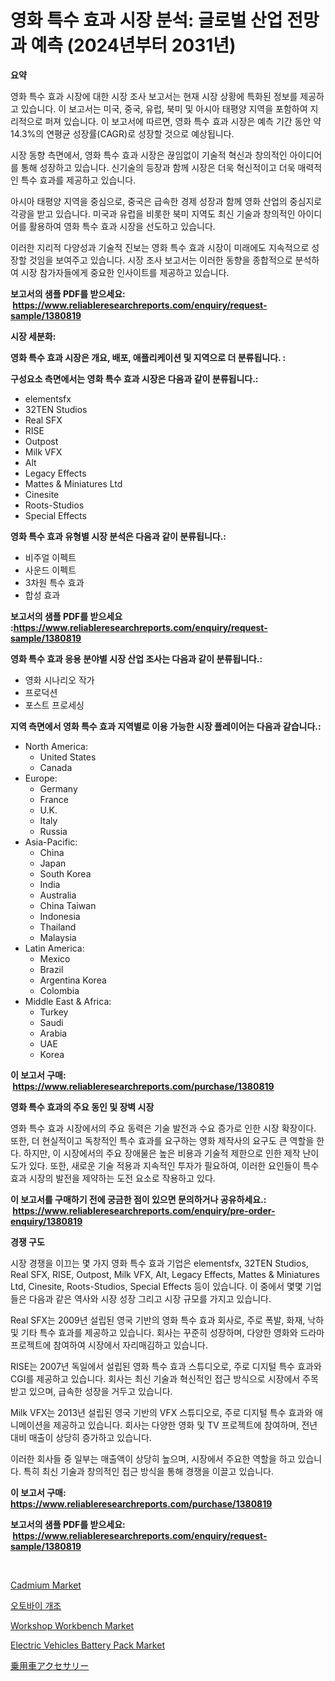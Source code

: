 <p><h1>영화 특수 효과 시장 분석: 글로벌 산업 전망과 예측 (2024년부터 2031년)</h1></p><p><strong>요약</strong></p>
<p><p>영화 특수 효과 시장에 대한 시장 조사 보고서는 현재 시장 상황에 특화된 정보를 제공하고 있습니다. 이 보고서는 미국, 중국, 유럽, 북미 및 아시아 태평양 지역을 포함하여 지리적으로 퍼져 있습니다. 이 보고서에 따르면, 영화 특수 효과 시장은 예측 기간 동안 약 14.3%의 연평균 성장률(CAGR)로 성장할 것으로 예상됩니다.</p><p>시장 동향 측면에서, 영화 특수 효과 시장은 끊임없이 기술적 혁신과 창의적인 아이디어를 통해 성장하고 있습니다. 신기술의 등장과 함께 시장은 더욱 혁신적이고 더욱 매력적인 특수 효과를 제공하고 있습니다.</p><p>아시아 태평양 지역을 중심으로, 중국은 급속한 경제 성장과 함께 영화 산업의 중심지로 각광을 받고 있습니다. 미국과 유럽을 비롯한 북미 지역도 최신 기술과 창의적인 아이디어를 활용하여 영화 특수 효과 시장을 선도하고 있습니다.</p><p>이러한 지리적 다양성과 기술적 진보는 영화 특수 효과 시장이 미래에도 지속적으로 성장할 것임을 보여주고 있습니다. 시장 조사 보고서는 이러한 동향을 종합적으로 분석하여 시장 참가자들에게 중요한 인사이트를 제공하고 있습니다.</p></p>
<p><strong>보고서의 샘플 PDF를 받으세요: &nbsp;<a href="https://www.reliableresearchreports.com/enquiry/request-sample/1380819">https://www.reliableresearchreports.com/enquiry/request-sample/1380819</a></strong></p>
<p><strong>시장 세분화:</strong></p>
<p><strong> 영화 특수 효과 시장은 개요, 배포, 애플리케이션 및 지역으로 더 분류됩니다. :</strong></p>
<p><strong>구성요소 측면에서는 영화 특수 효과 시장은 다음과 같이 분류됩니다.:</strong></p>
<p><ul><li>elementsfx</li><li>32TEN Studios</li><li>Real SFX</li><li>RISE</li><li>Outpost</li><li>Milk VFX</li><li>Alt</li><li>Legacy Effects</li><li>Mattes & Miniatures Ltd</li><li>Cinesite</li><li>Roots-Studios</li><li>Special Effects</li></ul></p>
<p><strong> 영화 특수 효과 유형별 시장 분석은 다음과 같이 분류됩니다.:</strong></p>
<p><ul><li>비주얼 이펙트</li><li>사운드 이펙트</li><li>3차원 특수 효과</li><li>합성 효과</li></ul></p>
<p><strong>보고서의 샘플 PDF를 받으세요 :<a href="https://www.reliableresearchreports.com/enquiry/request-sample/1380819">https://www.reliableresearchreports.com/enquiry/request-sample/1380819</a></strong></p>
<p><strong> 영화 특수 효과 응용 분야별 시장 산업 조사는 다음과 같이 분류됩니다.:</strong></p>
<p><ul><li>영화 시나리오 작가</li><li>프로덕션</li><li>포스트 프로세싱</li></ul></p>
<p><strong>지역 측면에서 영화 특수 효과 지역별로 이용 가능한 시장 플레이어는 다음과 같습니다.:</strong></p>
<p><ul>
    <li>
        North America:
        <ul>
            <li>United States</li>
            <li>Canada</li>
        </ul>
    </li>
    <li>
        Europe:
        <ul>
            <li>Germany</li>
            <li>France</li>
            <li>U.K.</li>
            <li>Italy</li>
            <li>Russia</li>
        </ul>
    </li>
    <li>
        Asia-Pacific:
        <ul>
            <li>China</li>
            <li>Japan</li>
            <li>South Korea</li>
            <li>India</li>
            <li>Australia</li>
            <li>China Taiwan</li>
            <li>Indonesia</li>
            <li>Thailand</li>
            <li>Malaysia</li>
        </ul>
    </li>
    <li>
        Latin America:
        <ul>
            <li>Mexico</li>
            <li>Brazil</li>
            <li>Argentina Korea</li>
            <li>Colombia</li>
        </ul>
    </li>
    <li>
        Middle East & Africa:
        <ul>
            <li>Turkey</li>
            <li>Saudi</li>
            <li>Arabia</li>
            <li>UAE</li>
            <li>Korea</li>
        </ul>
    </li>
    </ul></p>
<p><strong>이 보고서 구매: &nbsp;<a href="https://www.reliableresearchreports.com/purchase/1380819">https://www.reliableresearchreports.com/purchase/1380819</a></strong></p>
<p><strong>영화 특수 효과의 주요 동인 및 장벽 시장</strong></p>
<p><p>영화 특수 효과 시장에서의 주요 동력은 기술 발전과 수요 증가로 인한 시장 확장이다. 또한, 더 현실적이고 독창적인 특수 효과를 요구하는 영화 제작사의 요구도 큰 역할을 한다. 하지만, 이 시장에서의 주요 장애물은 높은 비용과 기술적 제한으로 인한 제작 난이도가 있다. 또한, 새로운 기술 적용과 지속적인 투자가 필요하여, 이러한 요인들이 특수 효과 시장의 발전을 제약하는 도전 요소로 작용하고 있다.</p></p>
<p><strong>이 보고서를 구매하기 전에 궁금한 점이 있으면 문의하거나 공유하세요.: &nbsp;<a href="https://www.reliableresearchreports.com/enquiry/pre-order-enquiry/1380819">https://www.reliableresearchreports.com/enquiry/pre-order-enquiry/1380819</a></strong></p>
<p><strong>경쟁 구도</strong></p>
<p><p>시장 경쟁을 이끄는 몇 가지 영화 특수 효과 기업은 elementsfx, 32TEN Studios, Real SFX, RISE, Outpost, Milk VFX, Alt, Legacy Effects, Mattes & Miniatures Ltd, Cinesite, Roots-Studios, Special Effects 등이 있습니다. 이 중에서 몇몇 기업들은 다음과 같은 역사와 시장 성장 그리고 시장 규모를 가지고 있습니다.</p><p>Real SFX는 2009년 설립된 영국 기반의 영화 특수 효과 회사로, 주로 폭발, 화재, 낙하 및 기타 특수 효과를 제공하고 있습니다. 회사는 꾸준히 성장하며, 다양한 영화와 드라마 프로젝트에 참여하여 시장에서 자리매김하고 있습니다.</p><p>RISE는 2007년 독일에서 설립된 영화 특수 효과 스튜디오로, 주로 디지털 특수 효과와 CGI를 제공하고 있습니다. 회사는 최신 기술과 혁신적인 접근 방식으로 시장에서 주목받고 있으며, 급속한 성장을 거두고 있습니다.</p><p>Milk VFX는 2013년 설립된 영국 기반의 VFX 스튜디오로, 주로 디지털 특수 효과와 애니메이션을 제공하고 있습니다. 회사는 다양한 영화 및 TV 프로젝트에 참여하며, 전년대비 매출이 상당히 증가하고 있습니다.</p><p>이러한 회사들 중 일부는 매출액이 상당히 높으며, 시장에서 주요한 역할을 하고 있습니다. 특히 최신 기술과 창의적인 접근 방식을 통해 경쟁을 이끌고 있습니다.</p></p>
<p><strong>이 보고서 구매: &nbsp; <a href="https://www.reliableresearchreports.com/purchase/1380819">https://www.reliableresearchreports.com/purchase/1380819</a></strong></p>
<p><strong>보고서의 샘플 PDF를 받으세요: &nbsp;<a href="https://www.reliableresearchreports.com/enquiry/request-sample/1380819">https://www.reliableresearchreports.com/enquiry/request-sample/1380819</a></strong><strong></strong></p>
<p>&nbsp;</p>
<p><p><a href="https://sulfuric-clavicle-d39.notion.site/Cadmium-Market-Research-Report-Provides-Critical-Insights-that-can-help-Shape-Business-Development-a-7da130d782944c2492948fdd047a584f">Cadmium Market</a></p><p><a href="https://github.com/nuekbpymrrz5/Market-Research-Report-List-1/blob/main/292676311963.md">오토바이 개조</a></p><p><a href="https://view.publitas.com/reportprime-1/workshop-workbench-market-growth-market-trends-covid-19-impact-and-forecasts-for-period-from-2024-2031/">Workshop Workbench Market</a></p><p><a href="https://issuu.com/reportprime-2/docs/electric-vehicles-battery-pack-market-size-2030.pp">Electric Vehicles Battery Pack Market</a></p><p><a href="https://github.com/jkjreqjscoxx7/Market-Research-Report-List-1/blob/main/267554312959.md">乗用車アクセサリー</a></p></p>